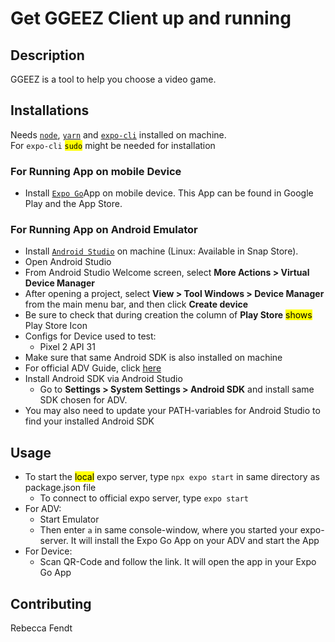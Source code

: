 # Get GGEEZ Client up and running

## Description

GGEEZ is a tool to help you choose a video game. 

## Installations

Needs [`node`](https://nodejs.org/en/), [`yarn`](https://classic.yarnpkg.com/lang/en/docs/install/#debian-stable) and [`expo-cli`](https://expo.dev/tools) installed on machine. <br/>
For `expo-cli` <mark>`sudo`</mark> might be needed for installation  

### For Running App on mobile Device
 
 - Install [`Expo Go`](https://expo.dev/expo-go)App on mobile device. This App can be found in Google Play and the App Store.

### For Running App on Android Emulator

 - Install [`Android Studio`](https://developer.android.com/studio/install) on machine (Linux: Available in Snap Store). <br/>
 - Open Android Studio 
 - From Android Studio Welcome screen, select **More Actions > Virtual Device Manager**
 - After opening a project, select **View > Tool Windows > Device Manager** from the main menu bar, and then click **Create device**
 - Be sure to check that during creation the column of **Play Store** <mark>shows</mark> Play Store Icon
 - Configs for Device used to test:
   - Pixel 2 API 31
 - Make sure that same Android SDK is also installed on machine
 - For official ADV Guide, click [here](https://developer.android.com/studio/run/managing-avds)
 - Install Android SDK via Android Studio
   - Go to **Settings > System Settings > Android SDK** and install same SDK chosen for ADV.
 - You may also need to update your PATH-variables for Android Studio to find your installed Android SDK


## Usage

- To start the <mark>local</mark> expo server, type `npx expo start` in same directory as package.json file <br/>
   - To connect to official expo server, type `expo start` <br/>
- For ADV: 
  - Start Emulator
  - Then enter `a` in same console-window, where you started your expo-server. It will install the Expo Go App on your ADV and start the App
- For Device: 
  - Scan QR-Code and follow the link. It will open the app in your Expo Go App

## Contributing

Rebecca Fendt
